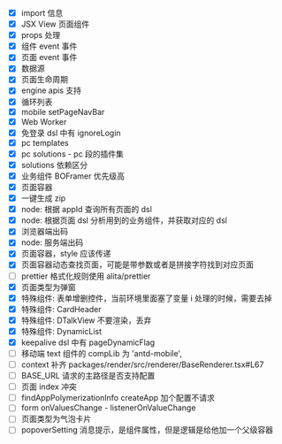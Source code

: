 - [x] import 信息
- [x] JSX View 页面组件
- [x] props 处理
- [x] 组件 event 事件
- [x] 页面 event 事件
- [x] 数据源
- [x] 页面生命周期
- [x] engine apis 支持
- [x] 循环列表
- [x] mobile setPageNavBar
- [x] Web Worker
- [x] 免登录 dsl 中有 ignoreLogin
- [x] pc templates
- [x] pc solutions - pc 段的插件集
- [x] solutions 依赖区分
- [x] 业务组件 BOFramer 优先级高
- [x] 页面容器
- [x] 一键生成 zip
- [x] node: 根据 appId 查询所有页面的 dsl
- [x] node: 根据页面 dsl 分析用到的业务组件，并获取对应的 dsl
- [x] 浏览器端出码
- [x] node: 服务端出码
- [x] 页面容器，style 应该传递
- [x] 页面容器动态查找页面，可能是带参数或者是拼接字符找到对应页面
- [ ] prettier 格式化规则使用 alita/prettier
- [x] 页面类型为弹窗
- [x] 特殊组件: 表单增删控件，当前环境里面塞了变量 i 处理的时候，需要去掉
- [x] 特殊组件: CardHeader
- [x] 特殊组件: DTalkView 不要渲染，丢弃
- [x] 特殊组件: DynamicList
- [x] keepalive dsl 中有 pageDynamicFlag
- [ ] 移动端 text 组件的 compLib 为 'antd-mobile',
- [ ] context 补齐 packages/render/src/renderer/BaseRenderer.tsx#L67
- [ ] BASE_URL 请求的主路径是否支持配置
- [ ] 页面 index 冲突
- [ ] findAppPolymerizationInfo createApp 加个配置不请求
- [ ] form onValuesChange - listenerOnValueChange
- [ ] 页面类型为气泡卡片
- [ ] popoverSetting 消息提示，是组件属性，但是逻辑是给他加一个父级容器
